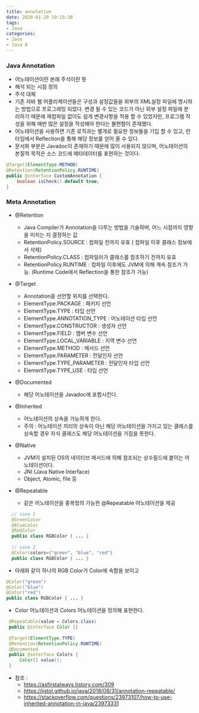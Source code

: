 ```yaml
---
title: annotation
date: 2020-01-20 19:15:38
tags: 
- Java
categories:
- Java
- Java 8
---
```


### Java Annotation 

- 어노테이션이란 본래 주석이란 뜻
- 해석 되는 시점 정의
- 주석 대체
- 기존 자바 웹 어플리케이션들은 구성과 설정값들을 외부의 XML설정 파일에 명시하는 방법으로 프로그래밍 되었다. 
  변경 될 수 있는 코드가 아닌 외부 설정 파일에 분리하기 때문에 재컴파일 없이도 쉽게 변경사항을 적용 할 수 있었지만, 프로그램 작성을 위해 매번 많은 설정을 작성해야 한다는 불편함이 존재했다.
- 어노테이션을 사용하면 기존 로직과는 별개로 필요한 정보들을 기입 할 수 있고, 런타임에서 Reflection을 통해 해당 정보를 얻어 올 수 있다.
- 문서화 부분은 Javadoc이 존재하기 때문에 많이 사용되지 않으며, 어노테이션의 본질적 목적은 소스 코드에 메타데이터를 표현하는 것이다.

```java
@Target(ElementType.METHOD)
@Retention(RetentionPolicy.RUNTIME)
public @interface CustomAnnotation {
	boolean isCheck() default true;
}
```

### Meta Annotation
- @Retention
    - Java Compiler가 Annotation을 다루는 방법을 기술하며, 어느 시점까지 영향을 미치는 지 결정하는 값
    - RetentionPolicy.SOURCE : 컴파일 전까지 유효 ( 컴파일 이후 클래스 정보에서 삭제)
    - RetentionPolicy.CLASS : 컴파일러가 클래스를 참조하기 전까지 유효
    - RetentionPolicy.RUNTIME : 컴파일 이후에도 JVM에 의해 계속 참조가 가능. (Runtime Code에서 Reflection을 통한 참조가 가능)
    
- @Target
    - Annotation을 선언할 위치를 선택한다.
    - ElementType.PACKAGE : 패키지 선언
    - ElementType.TYPE : 타입 선언
    - ElementType.ANNOTATION_TYPE : 어노테이션 타입 선언
    - ElementType.CONSTRUCTOR : 생성자 선언
    - ElementType.FIELD : 멤버 변수 선언
    - ElementType.LOCAL_VARIABLE : 지역 변수 선언
    - ElementType.METHOD : 메서드 선언
    - ElementType.PARAMETER : 전달인자 선언
    - ElementType.TYPE_PARAMETER : 전달인자 타입 선언
    - ElementType.TYPE_USE : 타입 선언
    
- @Documented
    - 해당 어노테이션을 Javadoc에 포함시킨다.
 
- @Inherited
    - 어노테이션의 상속을 가능하게 한다.
    - 주의 : 어노테이션 끼리의 상속이 아닌 해당 어노테이션을 가지고 있는 클래스를 상속할 경우 자식 클래스도 해당 어노테이션을 가짐을 뜻한다.
    
- @Native
    - JVM이 설치된 OS의 네이티브 메서드에 의해 참조되는 상수필드에 붙이는 어노테이션이다.
    - JNI (Java Native Interface)
    - Object, Atomic, file 등
    
- @Repeatable
    - 같은 어노테이션을 중복정의 가능한 @Repeatable 어노테이션을 제공
    
```java
  // case 1
  @GreenColor
  @BlueColor
  @RedColor
  public class RGBColor { ... }
  
  // case 2
  @Color(colors={"green", "blue", "red"}
  public class RGBColor { ... }
```

- 아래와 같이 하나의 RGB Color가 Color에 속함을 보이고 

```java
@Color("green")
@Color("blue")
@Color("red")
public class RGBColor { ... }
```
 
- Color 어노테이션과 Colors 어노테이션을 정의해 표현한다.

```java
 @Repeatable(value = Colors.class)
 public @interface Color {}
 
 @Target(ElementType.TYPE)
 @Retention(RetentionPolicy.RUNTIME)
 @Documented
 public @interface Colors {
     Color[] value();  
 }
``` 


- 참조 : 
    - https://asfirstalways.tistory.com/309
    - https://jistol.github.io/java/2018/08/31/annotation-repeatable/
    - https://stackoverflow.com/questions/23973107/how-to-use-inherited-annotation-in-java/23973331